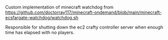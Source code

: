 Custom implementation of minecraft watchdog from https://github.com/doctorray117/minecraft-ondemand/blob/main/minecraft-ecsfargate-watchdog/watchdog.sh

Responsible for shutting down the ec2 crafty controller server when enough time has elapsed with no players.